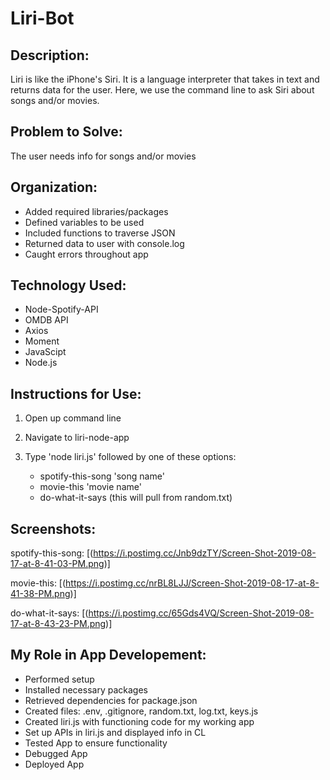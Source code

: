 # Liri-Bot

## Description: 
Liri is like the iPhone's Siri. It is a language interpreter that takes in text and returns data for the user. Here, we use the command line to ask Siri about songs and/or movies.

## Problem to Solve: 
The user needs info for songs and/or movies

## Organization: 
* Added required libraries/packages
* Defined variables to be used
* Included functions to traverse JSON
* Returned data to user with console.log
* Caught errors throughout app

## Technology Used:
* Node-Spotify-API
* OMDB API
* Axios
* Moment
* JavaScipt
* Node.js

## Instructions for Use:
1. Open up command line
2. Navigate to liri-node-app
3. Type 'node liri.js' followed by one of these options:
    
    * spotify-this-song 'song name'
    * movie-this 'movie name'
    * do-what-it-says (this will pull from random.txt)

## Screenshots:
spotify-this-song: [(https://i.postimg.cc/Jnb9dzTY/Screen-Shot-2019-08-17-at-8-41-03-PM.png)]

movie-this: [(https://i.postimg.cc/nrBL8LJJ/Screen-Shot-2019-08-17-at-8-41-38-PM.png)]

do-what-it-says: [(https://i.postimg.cc/65Gds4VQ/Screen-Shot-2019-08-17-at-8-43-23-PM.png)]

## My Role in App Developement: 
* Performed setup
* Installed necessary packages
* Retrieved dependencies for package.json
* Created files: .env, .gitignore, random.txt, log.txt, keys.js
* Created liri.js with functioning code for my working app
* Set up APIs in liri.js and displayed info in CL 
* Tested App to ensure functionality 
* Debugged App
* Deployed App

